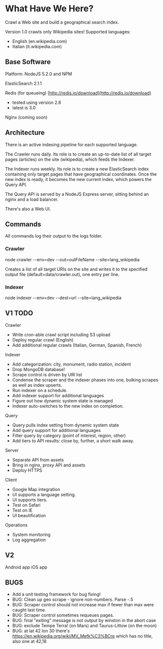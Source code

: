 # What Have We Here? #

Crawl a Web site and build a geographical search index.

Version 1.0 crawls only Wikipedia sites!  Supported languages:

- English (en.wikipedia.com)
- Italian (it.wikipedia.com)

## Base Software ##

Platform: NodeJS 5.2.0 and NPM

ElasticSearch 2.1.1

Redis (for queueing)  [http://redis.io/download](http://redis.io/download)
 - tested using version 2.6  
 - latest is 3.0

Nginx (coming soon)

## Architecture ##

There is an active indexing pipeline for each supported language.

The Crawler runs daily.  Its role is to create an up-to-date list of all target pages
(articles) on the site (wikipedia), which feeds the Indexer.

The Indexer runs weekly.  Its role is to create a new ElasticSearch index containing only
target pages that have geographical coordinates.  Once the new index is ready, it 
becomes the new current index, which powers the Query API.

The Query API is served by a NodeJS Express server, sitting behind an nginx and a load 
balancer. 

There's also a Web UI.

## Commands ## 

All commands log their output to the logs folder.

### Crawler ###

  node crawler --env=dev --out=outFileName --site=lang\_wikipedia

Creates a list of all target URIs on the site and writes it to the specified output
file (default=data/crawler.out), one entry per line.

### Indexer ###

  node indexer --env=dev --dest=url --site=lang\_wikipedia

## V1 TODO ##

Crawler

- Write cron-able crawl script including S3 upload
- Deploy regular crawl (English)
- Add additional regular crawls (Italian, German, Spanish, French)

Indexer

- Add categorization: city, monument, radio station, incident
- Drop MongoDB database!
- Scrape control is driven by URI list
- Condense the scraper and the indexer phases into one, bulking scrapes as well as index upserts.
- Run indexer on a schedule.
- Add indexer support for additional languages
- Figure out how dynamic system state is managed
- Indexer auto-switches to the new index on completion.

Query

- Query pulls index setting from dynamic system state
- Add query support for additional languages
- Filter query by category (point of interest, region, other)
- Add tiers to API results: close by, further, a short walk away.

Server
- Separate API from assets
- Bring in nginx, proxy API and assets
- Deploy HTTPS

Client
- Google Map integration
- UI supports a language setting.
- UI supports tiers.
- Test on Safari
- Test on IE
- UI beautification

Operations
- System monitoring
- Log aggregation

## V2 ##

Android app
iOS app

## BUGS ##

- Add a unit testing framework for bug fixing!
- BUG: Clean up geo scrape - ignore non-numbers.  Parse -.5
- BUG: Scraper control should not increase max if fewer than max were caught last time.
- BUG: Scraper control sometimes requeues pages.
- BUG: final "exiting" message is not output by winston in the abort case
- BUG: exclude Tempe Terra! (on Mars) and Taurus-Littow (on the moon)
- BUG: at lat 42 lon 30 there's https://en.wikipedia.org/wiki/MV_Mefk%C3%BCre which has no title, also one at 42,18
